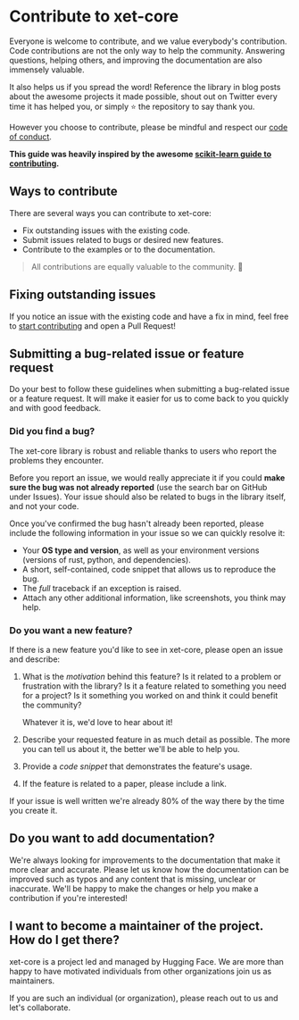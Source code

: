 <!---
Copyright 2025 The Hugging Face Team. All rights reserved.

Licensed under the Apache License, Version 2.0 (the "License");
you may not use this file except in compliance with the License.
You may obtain a copy of the License at

    http://www.apache.org/licenses/LICENSE-2.0

Unless required by applicable law or agreed to in writing, software
distributed under the License is distributed on an "AS IS" BASIS,
WITHOUT WARRANTIES OR CONDITIONS OF ANY KIND, either express or implied.
See the License for the specific language governing permissions and
limitations under the License.
-->

# Contribute to xet-core

Everyone is welcome to contribute, and we value everybody's contribution. Code
contributions are not the only way to help the community. Answering questions, helping
others, and improving the documentation are also immensely valuable.

It also helps us if you spread the word! Reference the library in blog posts
about the awesome projects it made possible, shout out on Twitter every time it has
helped you, or simply ⭐️ the repository to say thank you.

However you choose to contribute, please be mindful and respect our
[code of conduct](https://github.com/huggingface/xet-core/blob/main/CODE_OF_CONDUCT.md).

**This guide was heavily inspired by the awesome [scikit-learn guide to contributing](https://github.com/scikit-learn/scikit-learn/blob/main/CONTRIBUTING.md).**

## Ways to contribute

There are several ways you can contribute to xet-core:

* Fix outstanding issues with the existing code.
* Submit issues related to bugs or desired new features.
* Contribute to the examples or to the documentation.

> All contributions are equally valuable to the community. 🥰

## Fixing outstanding issues

If you notice an issue with the existing code and have a fix in mind, feel free to [start contributing](https://docs.github.com/en/pull-requests/collaborating-with-pull-requests/proposing-changes-to-your-work-with-pull-requests/creating-a-pull-request) and open
a Pull Request!

## Submitting a bug-related issue or feature request

Do your best to follow these guidelines when submitting a bug-related issue or a feature
request. It will make it easier for us to come back to you quickly and with good
feedback.

### Did you find a bug?

The xet-core library is robust and reliable thanks to users who report the problems they encounter.

Before you report an issue, we would really appreciate it if you could **make sure the bug was not
already reported** (use the search bar on GitHub under Issues). Your issue should also be related to bugs in the 
library itself, and not your code. 

Once you've confirmed the bug hasn't already been reported, please include the following information in your issue so 
we can quickly resolve it:

* Your **OS type and version**, as well as your environment versions (versions of rust, python, and dependencies).
* A short, self-contained, code snippet that allows us to reproduce the bug.
* The *full* traceback if an exception is raised.
* Attach any other additional information, like screenshots, you think may help.

### Do you want a new feature?

If there is a new feature you'd like to see in xet-core, please open an issue and describe:

1. What is the *motivation* behind this feature? Is it related to a problem or frustration with the library? Is it 
   a feature related to something you need for a project? Is it something you worked on and think it could benefit 
   the community?

   Whatever it is, we'd love to hear about it!

2. Describe your requested feature in as much detail as possible. The more you can tell us about it, the better 
   we'll be able to help you.
3. Provide a *code snippet* that demonstrates the feature's usage.
4. If the feature is related to a paper, please include a link.

If your issue is well written we're already 80% of the way there by the time you create it.

## Do you want to add documentation?

We're always looking for improvements to the documentation that make it more clear and accurate. Please let us know 
how the documentation can be improved such as typos and any content that is missing, unclear or inaccurate. We'll be 
happy to make the changes or help you make a contribution if you're interested!

## I want to become a maintainer of the project. How do I get there?

xet-core is a project led and managed by Hugging Face. We are  more than 
happy to have motivated individuals from other organizations join us as maintainers.

If you are such an individual (or organization), please reach out to us and let's collaborate.